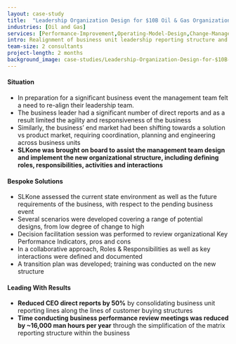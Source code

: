 ```yaml
---
layout: case-study
title:  "Leadership Organization Design for $10B Oil & Gas Organization"
industries: [Oil and Gas]
services: [Performance-Improvement,Operating-Model-Design,Change-Management]
intro: Realignment of business unit leadership reporting structure and role clarification in preparation for a business event
team-size: 2 consultants
project-length: 2 months
background_image: case-studies/Leadership-Organization-Design-for-$10B-Oil-&-Gas-Organization.jpg
---
```


#### Situation
- In preparation for a significant business event the management team felt a need to re-align their leadership team.​
- The business leader had a significant number of direct reports and as a result limited the agility and responsiveness of the business​
- Similarly, the business’ end market had been shifting towards a solution vs product market, requiring coordination, planning and engineering across business units​
- **SLKone was brought on board to assist the management team design and implement the new organizational structure, including defining roles, responsibilities, activities and interactions**

#### Bespoke Solutions
- SLKone assessed the current state environment as well as the future requirements of the business, with respect to the pending business event​
- Several scenarios were developed covering a range of potential designs, from low degree of change to high   ​
- Decision facilitation session was performed to review organizational Key Performance Indicators, pros and cons​
- In a collaborative approach, Roles & Responsibilities as well as key interactions were defined and documented​
- A transition plan was developed;  training was conducted on the new structure

#### Leading With Results
- **Reduced CEO direct reports by 50%**  by consolidating business unit reporting lines along the lines of customer buying structures ​
- **Time conducting business performance review meetings was reduced by ~16,000 man hours per year** through the simplification of the matrix reporting structure within the business
